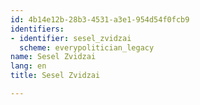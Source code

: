 ```yaml
---
id: 4b14e12b-28b3-4531-a3e1-954d54f0fcb9
identifiers:
- identifier: sesel_zvidzai
  scheme: everypolitician_legacy
name: Sesel Zvidzai
lang: en
title: Sesel Zvidzai

---
```

